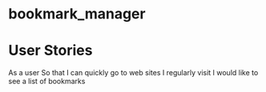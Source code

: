 # bookmark_manager

# User Stories

As a user
So that I can quickly go to web sites I regularly visit
I would like to see a list of bookmarks
